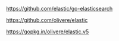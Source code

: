 https://github.com/elastic/go-elasticsearch

https://github.com/olivere/elastic

https://gopkg.in/olivere/elastic.v5